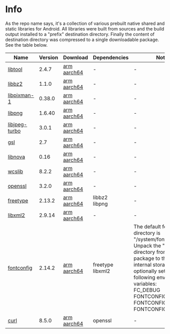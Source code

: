 # Info
As the repo name says, it's a collection of various prebuilt native shared and static libraries for Android. All libraries were built from sources and the build output installed to a "prefix" destination directory. Finally the content of destination directory was compressed to a single downloadable package. See the table below.

|Name|Version|Download|Dependencies|Notes|
|-|-|-|-|-|
|[libtool](http://www.gnu.org/software/libtool/libtool.html)|2.4.7|[arm](https://github.com/laheller/The-great-Android-native-library-collection/files/13758765/libtool_2.4.7_arm.tar.gz)<br/> [aarch64](https://github.com/laheller/The-great-Android-native-library-collection/files/13758766/libtool_2.4.7_aarch64.tar.gz)|-|-|
|[libbz2](https://gitlab.com/bzip2/bzip2)|1.1.0|[arm](https://github.com/laheller/The-great-Android-native-library-collection/files/13758886/libbz2_1.1.0_arm.tar.gz)<br/> [aarch64](https://github.com/laheller/The-great-Android-native-library-collection/files/13758887/libbz2_1.1.0_aarch64.tar.gz)|-|-|
|[libpixman-1](https://www.pixman.org/)|0.38.0|[arm](https://github.com/laheller/The-great-Android-native-library-collection/files/13759125/libpixman-1_0.38.0_arm.tar.gz)<br/> [aarch64](https://github.com/laheller/The-great-Android-native-library-collection/files/13759129/libpixman-1_0.38.0_aarch64.tar.gz)|-|-|
|[libpng](https://sourceforge.net/projects/libpng/)|1.6.40|[arm](https://github.com/laheller/The-great-Android-native-library-collection/files/13759191/libpng_1.6.40_arm.tar.gz)<br/> [aarch64](https://github.com/laheller/The-great-Android-native-library-collection/files/13759192/libpng_1.6.40_aarch64.tar.gz)|-|-|
|[libjpeg-turbo](https://libjpeg-turbo.org/)|3.0.1|[arm](https://github.com/laheller/The-great-Android-native-library-collection/files/13759282/libjpeg-turbo_3.0.1_arm.tar.gz)<br/> [aarch64](https://github.com/laheller/The-great-Android-native-library-collection/files/13759287/libjpeg-turbo_3.0.1_aarch64.tar.gz)|-|-|
|[gsl](https://www.gnu.org/software/gsl/)|2.7|[arm](https://github.com/laheller/The-great-Android-native-library-collection/files/13759395/gsl_2.7_arm.tar.gz)<br/> [aarch64](https://github.com/laheller/The-great-Android-native-library-collection/files/13759396/gsl_2.7_aarch64.tar.gz)|-|-|
|[libnova](https://libnova.sourceforge.net/)|0.16|[arm](https://github.com/laheller/The-great-Android-native-library-collection/files/13759439/libnova_0.16_arm.tar.gz)<br/> [aarch64](https://github.com/laheller/The-great-Android-native-library-collection/files/13759440/libnova_0.16_aarch64.tar.gz)|-|-|
|[wcslib](https://www.atnf.csiro.au/people/mcalabre/WCS/index.html)|8.2.2|[arm](https://github.com/laheller/The-great-Android-native-library-collection/files/13759621/wcslib_8.2.2_arm.tar.gz)<br/> [aarch64](https://github.com/laheller/The-great-Android-native-library-collection/files/13759622/wcslib_8.2.2_aarch64.tar.gz)|-|-|
|[openssl](https://www.openssl.org/)|3.2.0|[arm](https://github.com/laheller/The-great-Android-native-library-collection/files/13759822/openssl_3.2.0_arm.tar.gz)<br/> [aarch64](https://github.com/laheller/The-great-Android-native-library-collection/files/13759823/openssl_3.2.0_aarch64.tar.gz)|-|-|
|[freetype](https://freetype.org/)|2.13.2|[arm](https://github.com/laheller/The-great-Android-native-library-collection/files/13810172/freetype_2.13.2_arm.tar.gz)<br/> [aarch64](https://github.com/laheller/The-great-Android-native-library-collection/files/13810173/freetype_2.13.2_aarch64.tar.gz)|libbz2<br/> libpng|-|
|[libxml2](https://gitlab.gnome.org/GNOME/libxml2)|2.9.14|[arm](https://github.com/laheller/The-great-Android-native-library-collection/files/13810885/libxml2_2.9.14_arm.tar.gz)<br/> [aarch64](https://github.com/laheller/The-great-Android-native-library-collection/files/13810886/libxml2_2.9.14_aarch64.tar.gz)|-|-|
|[fontconfig](https://www.freedesktop.org/wiki/Software/fontconfig/)|2.14.2|[arm](https://github.com/laheller/The-great-Android-native-library-collection/files/13819361/fontconfig_2.14.2_arm.tar.gz)<br/> [aarch64](https://github.com/laheller/The-great-Android-native-library-collection/files/13819362/fontconfig_2.14.2_aarch64.tar.gz)|freetype<br/> libxml2|The default fonts directory is "/system/fonts".<br/> Unpack the "fontconfig" directory from the package to the root of internal storage and optionally set the following enviroment variables:<br/> FC_DEBUG<br/> FONTCONFIG_FILE<br/> FONTCONFIG_PATH<br/> FONTCONFIG_SYSROOT|
|[curl](https://curl.se/)|8.5.0|[arm](https://github.com/laheller/The-great-Android-native-library-collection/files/13820157/curl_8.5.0_arm.tar.gz)<br/> [aarch64](https://github.com/laheller/The-great-Android-native-library-collection/files/13820159/curl_8.5.0_aarch64.tar.gz)|openssl|-|
